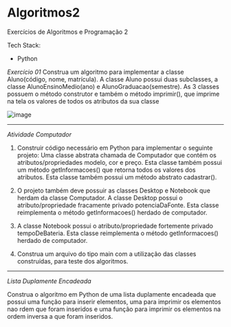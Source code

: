 # Algoritmos2
Exercícios de Algoritmos e Programação 2

Tech Stack:
- Python

*Exercício 01*
Construa um algoritmo para implementar a classe Aluno(código, nome, matrícula). A classe Aluno possui duas subclasses, a classe AlunoEnsinoMedio(ano) e AlunoGraduacao(semestre). As 3 classes possuem o método construtor e também o método imprimir(), que imprime na tela os valores de todos os atributos da sua classe

![image](https://user-images.githubusercontent.com/74319133/130538167-83aeaeb5-7696-4bb2-be98-e611c245b556.png)

_____________________________________________________________________________________________________________________________________________

*Atividade Computador*
1) Construir código necessário em Python para implementar o seguinte projeto: Uma classe abstrata chamada de Computador que contém os atributos/propriedades modelo, cor e preço. Esta classe também possui um método getInformacoes() que retorna todos os valores dos atributos. Esta classe também possui um método abstrato cadastrar().

2) O projeto também deve possuir as classes Desktop e Notebook que herdam da classe Computador. A classe Desktop possui o atributo/propriedade fracamente privado potenciaDaFonte. Esta classe reimplementa o método getInformacoes() herdado de computador.

3) A classe Notebook possui o atributo/propriedade fortemente privado tempoDeBateria. Esta classe reimplementa o método getInformacoes() herdado de computador.

4) Construa um arquivo do tipo main com a utilização das classes construídas, para teste dos algoritmos.

_____________________________________________________________________________________________________________________________________________

*Lista Duplamente Encadeada*

Construa o algoritmo em Python de uma lista duplamente encadeada que possui uma função para inserir elementos, uma para imprimir os elementos nao rdem que foram inseridos e uma função para imprimir os elementos na ordem inversa a que foram inseridos.
